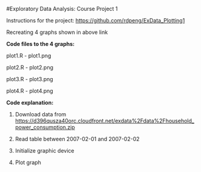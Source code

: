 #Exploratory Data Analysis: Course Project 1

Instructions for the project:  https://github.com/rdpeng/ExData_Plotting1

Recreating 4 graphs shown in above link 


__Code files to the 4 graphs:__

plot1.R - plot1.png

plot2.R - plot2.png

plot3.R - plot3.png

plot4.R - plot4.png


__Code explanation:__

1. Download data from https://d396qusza40orc.cloudfront.net/exdata%2Fdata%2Fhousehold_power_consumption.zip

2. Read table between 2007-02-01 and 2007-02-02

3. Initialize graphic device

4. Plot graph 
